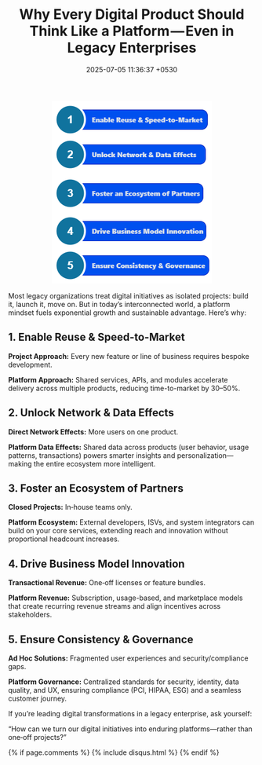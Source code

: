 ﻿---
layout: post
comments: true
IDENTIFIER: Leadership 
title:  "Why Every Digital Product Should Think Like a Platform — Even in Legacy Enterprises"
description: CTO | MBA | Innovation
date:   2025-07-05 11:36:37 +0530
categories: CTO
---
<p align="center">
<img alt='PLatform Thinking' src='/assets/PLatformthinking.png'>
</p>

Most legacy organizations treat digital initiatives as isolated projects: build it, launch it, move on. But in today’s interconnected world, a platform mindset fuels exponential growth and sustainable advantage. Here’s why:

## 1. Enable Reuse & Speed-to-Market
**Project Approach:** Every new feature or line of business requires bespoke development.

**Platform Approach:** Shared services, APIs, and modules accelerate delivery across multiple products, reducing time-to-market by 30–50%.

## 2. Unlock Network & Data Effects
**Direct Network Effects:** More users on one product.

**Platform Data Effects:** Shared data across products (user behavior, usage patterns, transactions) powers smarter insights and personalization—making the entire ecosystem more intelligent.

## 3. Foster an Ecosystem of Partners
**Closed Projects:** In‑house teams only.

**Platform Ecosystem:** External developers, ISVs, and system integrators can build on your core services, extending reach and innovation without proportional headcount increases.

## 4. Drive Business Model Innovation
**Transactional Revenue:** One‑off licenses or feature bundles.

**Platform Revenue:** Subscription, usage-based, and marketplace models that create recurring revenue streams and align incentives across stakeholders.

## 5. Ensure Consistency & Governance
**Ad Hoc Solutions:** Fragmented user experiences and security/compliance gaps.

**Platform Governance:** Centralized standards for security, identity, data quality, and UX, ensuring compliance (PCI, HIPAA, ESG) and a seamless customer journey.


If you’re leading digital transformations in a legacy enterprise, ask yourself:

“How can we turn our digital initiatives into enduring platforms—rather than one‑off projects?”

{% if page.comments %} {% include disqus.html %} {% endif %}

